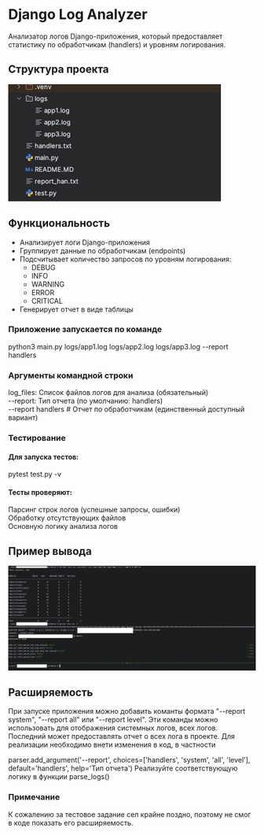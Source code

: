 # Django Log Analyzer

Анализатор логов Django-приложения, который предоставляет статистику по обработчикам (handlers) и уровням логирования.

## Структура проекта
![Снимок экрана 2025-04-15 в 14.01.27.png](image/%D0%A1%D0%BD%D0%B8%D0%BC%D0%BE%D0%BA%20%D1%8D%D0%BA%D1%80%D0%B0%D0%BD%D0%B0%202025-04-15%20%D0%B2%2014.01.27.png)
## Функциональность
- Анализирует логи Django-приложения
- Группирует данные по обработчикам (endpoints)
- Подсчитывает количество запросов по уровням логирования:
  - DEBUG
  - INFO
  - WARNING
  - ERROR
  - CRITICAL
- Генерирует отчет в виде таблицы


### Приложение запускается по команде
python3 main.py logs/app1.log logs/app2.log logs/app3.log --report handlers

### Аргументы командной строки<br/>
log_files: Список файлов логов для анализа (обязательный)<br/>
--report: Тип отчета (по умолчанию: handlers)<br/>
--report handlers # Отчет по обработчикам (единственный доступный вариант)<br/>
### Тестирование
#### Для запуска тестов:<br/>
pytest test.py -v<br/>
#### Тесты проверяют:<br/>
Парсинг строк логов (успешные запросы, ошибки)<br/>
Обработку отсутствующих файлов<br/>
Основную логику анализа логов<br/>

## Пример вывода
![Снимок экрана 2025-04-15 в 14.01.48.png](image/%D0%A1%D0%BD%D0%B8%D0%BC%D0%BE%D0%BA%20%D1%8D%D0%BA%D1%80%D0%B0%D0%BD%D0%B0%202025-04-15%20%D0%B2%2014.01.48.png)

## Расширяемость
При запуске приложения можно добавить команты формата "--report system", "--report all" или "--report level".
Эти команды можно использовать для отображения системных логов, всех логов. Последний может предоставлять отчет о всех лога в проекте.
Для реализации необходимо внети изменения в код, в частности

parser.add_argument('--report', 
                   choices=['handlers', 'system', 'all', 'level'], 
                   default='handlers',
                   help='Тип отчета')
Реализуйте соответствующую логику в функции parse_logs()

### Примечание
К сожалению за тестовое задание сел крайне поздно, поэтому не смог в коде показать его расширяемость.